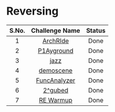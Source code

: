 # Reversing

|S.No.| Challenge Name | Status  |
|:---:|:--------------:|:-------:|
|1|[ArchRIde](ArchRIde/)|Done|
|2| [P1Ayground](Hooking-APIcalls/)|Done|
|3|[jazz](jazz/)|Done|
|4| [demoscene](demoscene/)|Done|
|5| [FuncAnalyzer](FuncAnalyzer/)|Done|
|6| [2^gubed](2^gubed/)|Done|
|7| [RE Warmup](RE_warmup/)|Done|
